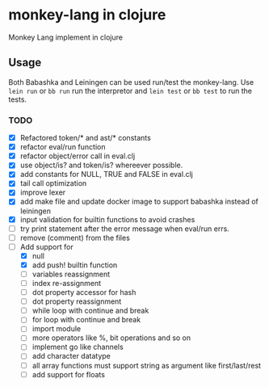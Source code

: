 # monkey-lang in clojure 
Monkey Lang implement in clojure

## Usage
Both Babashka and Leiningen can be used run/test the monkey-lang.
Use `lein run` or `bb run` run the interpretor and `lein test` or 
`bb test` to run the tests.  

### TODO
- [x] Refactored token/* and ast/* constants
- [x] refactor eval/run function
- [x] refactor object/error call in eval.clj
- [x] use object/is? and token/is? whereever possible.
- [x] add constants for NULL, TRUE and FALSE in eval.clj
- [x] tail call optimization
- [x] improve lexer
- [x] add make file and update docker image to support babashka instead of leiningen
- [x] input validation for builtin functions to avoid crashes
- [ ] try print statement after the error message when eval/run errs.
- [ ] remove (comment) from the files
- [ ] Add support for
  - [x] null 
  - [x] add push! builtin function
  - [ ] variables reassignment
  - [ ] index re-assignment
  - [ ] dot property accessor for hash
  - [ ] dot property reassignment
  - [ ] while loop with continue and break
  - [ ] for loop with continue and break
  - [ ] import module
  - [ ] more operators like %, bit operations and so on
  - [ ] implement go like channels
  - [ ] add character datatype
  - [ ] all array functions must support string as argument like first/last/rest
  - [ ] add support for floats
